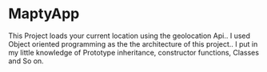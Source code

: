 # MaptyApp
This Project loads your current location using the geolocation Api.. I used Object oriented programming as the the architecture of this project..
I put in my little knowledge of Prototype inheritance, constructor functions, Classes and So on.
